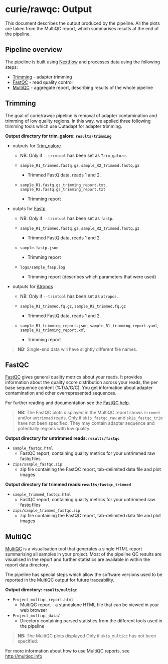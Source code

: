 # curie/rawqc: Output

This document describes the output produced by the pipeline. All the plots are taken from the MultiQC report, which summarises results at the end of the pipeline.

## Pipeline overview
The pipeline is built using [Nextflow](https://www.nextflow.io/)
and processes data using the following steps:

* [Trimming](#trimming) -  adapter trimming
* [FastQC](#fastqc) - read quality control
* [MultiQC](#multiqc) - aggregate report, describing results of the whole pipeline



## Trimming

The goal of curie/rawqc pipeline is removal of adapter contamination and trimming of low quality regions. In this way, we applied three following trimming tools which use Cutadapt for adapter trimming.

**Output directory for trim_galore: `results/trimming`**

  * outputs for [Trim_galore](https://www.bioinformatics.babraham.ac.uk/projects/trim_galore/)
    
     * NB: Only if `--trimtool` has been set as `Trim_galore`.
        
     * `sample_R1_trimmed.fastq.gz`, `sample_R2_trimmed.fastq.gz`
        * Trimmed FastQ data, reads 1 and 2.
     *  `sample_R1.fastq.gz_trimming_report.txt`, `sample_R2.fastq.gz_trimming_report.txt`
        * Trimming report
        
  * outpts for [Fastp](https://github.com/OpenGene/fastp)
  
     * NB: Only if `--trimtool` has been set as `fastp`.
        
     * `sample_R1_trimmed.fastq.gz`, `sample_R2_trimmed.fastq.gz`
        * Trimmed FastQ data, reads 1 and 2.
     *  `sample.fastp.json`
        * Trimming report
     *  `logs/sample_fasp.log`
        * Trimming report (describes which parameters that were used)
        
  
 * outputs for [Atropos](https://github.com/jdidion/atropos)

     * NB: Only if `--trimtool` has been set as `atropos`.
        
     * `sample_R1_trimmed.fq.gz`, `sample_R2_trimmed.fq.gz`
        * Trimmed FastQ data, reads 1 and 2.
     *  `sample_R1_trimming_report.json`, `sample_R1_trimming_report.yaml`, `sample_R1_trimming_report.xml`
        * Trimming report

> **NB:** Single-end data will have slightly different file names.

## FastQC
[FastQC](http://www.bioinformatics.babraham.ac.uk/projects/fastqc/) gives general quality metrics about your reads. It provides information about the quality score distribution across your reads, the per base sequence content (%T/A/G/C). You get information about adapter contamination and other overrepresented sequences.

For further reading and documentation see the [FastQC help](http://www.bioinformatics.babraham.ac.uk/projects/fastqc/Help/).

> **NB:** The FastQC plots displayed in the MultiQC report shows `trimmed` and/or `untrimmed` reads. Only if `skip_fastqc_raw` and `skip_fastqc_trim` have not been specified. They may contain adapter sequence and potentially regions with low quality.

**Output directory for untrimmed reads: `results/fastqc`**

* `sample_fastqc.html`
     * FastQC report, containing quality metrics for your untrimmed raw fastq files
* `zips/sample_fastqc.zip`
     * zip file containing the FastQC report, tab-delimited data file and plot images

**Output directory for trimmed reads:`results/fastqc_trimmed`**

* `sample_trimmed_fastqc.html`
     * FastQC report, containing quality metrics for your untrimmed raw fastq files
* `zips/sample_trimmed_fastqc.zip`
     * zip file containing the FastQC report, tab-delimited data file and plot images

## MultiQC
[MultiQC](http://multiqc.info) is a visualisation tool that generates a single HTML report summarising all samples in your project. Most of the pipeline QC results are visualised in the report and further statistics are available in within the report data directory.

The pipeline has special steps which allow the software versions used to be reported in the MultiQC output for future traceability.

**Output directory: `results/multiqc`**

* `Project_multiqc_report.html`
    * MultiQC report - a standalone HTML file that can be viewed in your web browser
* `Project_multiqc_data/`
    * Directory containing parsed statistics from the different tools used in the pipeline

> **NB:** The MultiQC plots displayed Only if `skip_multiqc` has not been specified. 

For more information about how to use MultiQC reports, see http://multiqc.info
